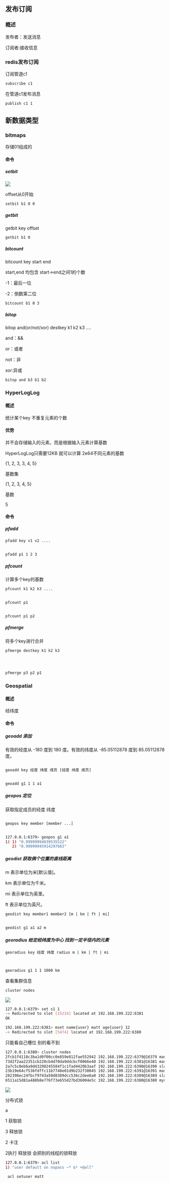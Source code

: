 

## 发布订阅





### 概述

发布者：发送消息

订阅者:接收信息





### redis发布订阅





订阅管道c1

```sh
subscribe c1
```

在管道c1发布消息

```sh
publish c1 1
```



## 新数据类型





### bitmaps

存储01组成的





#### 命令

##### setbit



![](https://raw.githubusercontent.com/imattdu/img/main/img/202206282336522.png)



offset从0开始

```sh
setbit b1 0 0
```





##### getbit

getbit key offset

```sh
getbit b1 0
```



##### bitcount



bitcount key start end



start,end 均包含 start->end之间1的个数

-1：最后一位

-2：倒数第二位



```sh
bitcount b1 0 3
```



##### bitop



bitop and(or/not/xor)  destkey k1 k2 k3 ....





and：&&

or：或者

not：非

xor:异或



```sh
bitop and b3 b1 b2
```



### HyperLogLog



#### 概述

统计某个key 不重复元素的个数



#### 优势

并不会存储输入的元素，而是根据输入元素计算基数





HyperLogLog只需要12KB 就可以计算 2e64不同元素的基数







{1, 2, 3, 3, 4, 5} 

基数集

{1, 2, 3, 4, 5}

基数

5





#### 命令

##### pfadd

```sh
pfadd key v1 v2 ....


pfadd p1 1 2 3

```



##### pfcount

计算多个key的基数

```sh
pfcount k1 k2 k3 ....


pfcount p1


pfcount p1 p2
```





##### pfmerge

将多个key进行合并

```sh
pfmerge destkey k1 k2 k3




pfmerge p3 p2 p1
```



### Geospatial 



#### 概述

经纬度





#### 命令



##### geoadd 添加

有效的经度从 -180 度到 180 度。有效的纬度从 -85.05112878 度到 85.05112878 度。

```sh

geoadd key 经度 纬度 成员 [经度 纬度 成员]


geoadd g1 1 1 a1
```



##### geopos 定位



获取指定成员的经度 纬度

```sh

geopos key member [member ...]


127.0.0.1:6379> geopos g1 a1
1) 1) "0.99999994039535522"
   2) "0.99999945914297683"
```



##### geodist 获取俩个位置的直线距离

m 表示单位为米[默认值]。

km 表示单位为千米。

mi 表示单位为英里。

ft 表示单位为英尺。

```sh
geodist key member1 member2 [m | km | ft | mi]


geodist g1 a1 a2 m
```

##### georadius 给定经纬度为中心 找到一定半径内的元素





```sh
georadius key 经度 纬度 radius m | km | ft | mi



georadius g1 1 1 1000 km
```











查看集群信息

 ```sh
 cluster nodes
 ```

![](https://raw.githubusercontent.com/imattdu/img/main/img/202206191121531.png)







```sh
127.0.0.1:6379> set s1 1
-> Redirected to slot [15224] located at 192.168.199.222:6381
OK
```









```sh
192.168.199.222:6381> mset name{user} matt age{user} 12
-> Redirected to slot [5474] located at 192.168.199.222:6380
```





只能看自己槽位 别的看不到





```sh
127.0.0.1:6380> cluster nodes
2fcb1f4118c3ba1d0f00cc0e859e812fae552942 192.168.199.222:6379@16379 master,fail - 1655622346443 1655622343385 1 disconnected
73d2f2aa22351cb220cb4d70da9ddcbcf0066e40 192.168.199.222:6381@16381 master - 0 1655622363871 3 connected 10923-16383
2a7c5c0eb6a9d43298245584f1c1fad4420b3aaf 192.168.199.222:6390@16390 slave 73d2f2aa22351cb220cb4d70da9ddcbcf0066e40 0 1655622364000 3 connected
23b19e64cf536fdffc11b7748e01d9b232f30045 192.168.199.222:6391@16391 master - 0 1655622364903 7 connected 0-5460
282398ec24fbcf9743a50d8389dcc536c2dee6a0 192.168.199.222:6389@16389 slave 6511a15d81a488b8e776f73e655d27bd36004e5c 0 1655622365933 2 connected
6511a15d81a488b8e776f73e655d27bd36004e5c 192.168.199.222:6380@16380 myself,master - 0 1655622362000 2 connected 5461-10922
```





![](https://raw.githubusercontent.com/imattdu/img/main/img/202206191509291.png)









分布式锁



a

1 获取锁

3 释放锁

2 卡注



2执行 释放锁 会把别的线程的锁释放















```sh
127.0.0.1:6379> acl list
1) "user default on nopass ~* &* +@all"
```







```sh
 acl setuser matt
```

